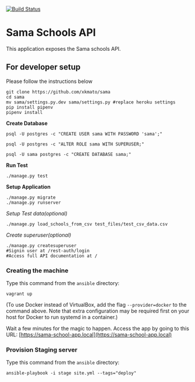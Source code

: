 [![Build Status](https://travis-ci.org/xkmato/sama.svg?branch=master)](https://travis-ci.org/xkmato/sama)

# Sama Schools API

This application exposes the Sama schools API.

## For developer setup

Please follow the instructions below

```
git clone https://github.com/xkmato/sama
cd sama
mv sama/settings.py.dev sama/settings.py #replace heroku settings
pip install pipenv
pipenv install
```

**Create Database**

```
psql -U postgres -c "CREATE USER sama WITH PASSWORD 'sama';"

psql -U postgres -c "ALTER ROLE sama WITH SUPERUSER;"

psql -U sama postgres -c "CREATE DATABASE sama;"
```

**Run Test**

```
./manage.py test
```

**Setup Application**

```
./manage.py migrate
./manage.py runserver
```

*Setup Test data(optional)*

`./manage.py load_schools_from_csv test_files/test_csv_data.csv`

*Create superuser(optional)*

```
./manage.py createsuperuser
#Signin user at /rest-auth/login
#Access full API documentation at /
```

### Creating the machine

Type this command from the `ansible` directory:

```
vagrant up
```

(To use Docker instead of VirtualBox, add the flag `--provider=docker` to the
command above. Note that extra configuration may be required first on your host
for Docker to run systemd in a container.)

Wait a few minutes for the magic to happen. Access the app by going to this
URL: [https://sama-school-app.local](https://sama-school-app.local)

### Provision Staging server

Type this command from the `ansible` directory:

```
ansible-playbook -i stage site.yml --tags="deploy"
```



